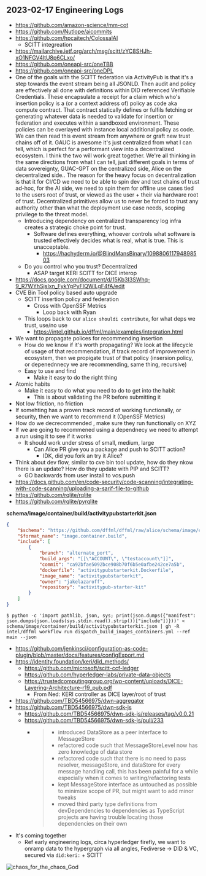 ## 2023-02-17 Engineering Logs

- https://github.com/amazon-science/mm-cot
- https://github.com/Nutlope/aicommits
- https://github.com/hpcaitech/ColossalAI
  - SCITT integreation
- https://mailarchive.ietf.org/arch/msg/scitt/zYC8SHJh-xO1NFGV4ltU8p6CLxo/
- https://github.com/oneapi-src/oneTBB
- https://github.com/oneapi-src/oneDPL
- One of the goals with the SCITT federation via ActivityPub is that it's a step towards the event stream being all JSONLD. Then audit and policy are effectively all done with definitions within DID referenced Verifiable Credentials. These encapsulate a receipt for a claim which who's insertion policy is a (or a context address of) policy as code aka compute contract. That contract statically defines or fulfils fetching or generating whatever data is needed to validate for insertion or federation and executes within a sandboxed environment. These policies can be overlayed with instance local additional policy as code. We can then read this event stream from anywhere or graft new trust chains off of it. GAUC is awesome it's just centralized from what I can tell, which is perfect for a performant view into a decentralized ecosystem. I think the two will work great together. We're all thinking in the same directions from what I can tell, just different goals in terms of data sovereignty, GUAC-GPT on the centralized side, Alice on the decentralized side.. The reason for the heavy focus on decentralization is that it for CI/CD we need to be able to spin dev and test chains of trust ad-hoc, for the AI side, we need to spin them for offline use cases tied to the users root of trust, or viewed as the user + their via hardware root of trust. Decentralized primitives allow us to never be forced to trust any authority other than what the deployment use case needs, scoping privilege to the threat model.
  - Introducing dependency on centralized transparency log infra creates a strategic choke point for trust.
    - Software defines everything, whoever controls what software is trusted effectively decides what is real, what is true. This is unacceptable.
      - https://hachyderm.io/@BlindMansBinary/109880611794898503
  - Do you control who you trust? Decentralized
    - ASAP target KERI SCITT for DICE interop
- https://docs.google.com/document/d/15Kb3I3SWhq-9_R7WYhSjsIxn_FykYgPyFlQWlLgF4fA/edit
- CVE Bin Tool policy based auto upgrade
  - SCITT insertion policy and federation
    - Cross with OpenSSF Metrics
      - Loop back with Ryan
  - This loops back to our `alice shouldi contribute`, for what deps we trust, use/no use
    - https://intel.github.io/dffml/main/examples/integration.html
- We want to propagate polices for recommending insertion
  - How do we know if it's worth propagating? We look at the lifecycle of usage of that recommendation, if track record of improvement in ecosystem, then we propigate trust of that policy (insersion policy, or depenednnecy we are recommending, same thing, recursive)
  - Easy to use and find
    - Make it easy to do the right thing
- Atomic habits
  - Make it easy to do what you need to do to get into the habit
    - This is about validating the PR before submitting it
- Not low friction, no friction
- If somehting has a proven track record of working functionally, or security, then we want to recommend it (OpenSSF Metrics)
- How do we decrecommended , make sure they run functionally on XYZ
- If we are going to recommened using a dependnecy we need to attempt a run using it to see if it works
  - It should work under stress of small, medium, large
    - Can Alice PR give you a package and push to SCITT action?
      - IDK, did you fork an try it Alice?
- Think about dev flow, similar to cve bin tool update, how do they nkow there is an update? How do they update with PIP and SCITT?
  - GO backwards from user install to vcs.push
- https://docs.github.com/en/code-security/code-scanning/integrating-with-code-scanning/uploading-a-sarif-file-to-github
- https://github.com/rqlite/rqlite
- https://github.com/rqlite/pyrqlite

**schema/image/container/build/activitypubstarterkit.json**

```json
{
    "$schema": "https://github.com/dffml/dffml/raw/alice/schema/image/container/build/0.0.0.schema.json",
    "$format_name": "image.container.build",
    "include": [
        {
            "branch": "alternate_port",
            "build_args": "[[\"ACCOUNT\", \"testaccount\"]]",
            "commit": "ca92bfae5092bce908b70f6b5e0afbe242ce7a5b",
            "dockerfile": "activitypubstarterkit.Dockerfile",
            "image_name": "activitypubstarterkit",
            "owner": "jakelazaroff",
            "repository": "activitypub-starter-kit"
        }
    ]
}
```


```console
$ python -c 'import pathlib, json, sys; print(json.dumps({"manifest": json.dumps(json.loads(sys.stdin.read().strip())["include"])}))' < schema/image/container/build/activitypubstarterkit.json | gh -R intel/dffml workflow run dispatch_build_images_containers.yml --ref main --json
```

- https://github.com/jenkinsci/configuration-as-code-plugin/blob/master/docs/features/configExport.md
- https://identity.foundation/keri/did_methods/
  - https://github.com/microsoft/scitt-ccf-ledger
  - https://github.com/hyperledger-labs/private-data-objects
  - https://trustedcomputinggroup.org/wp-content/uploads/DICE-Layering-Architecture-r19_pub.pdf
    - From Ned: KERI controller as DICE layer/root of trust
- https://github.com/TBD54566975/dwn-aggregator
- https://github.com/TBD54566975/dwn-sdk-js
  - https://github.com/TBD54566975/dwn-sdk-js/releases/tag/v0.0.21
  - https://github.com/TBD54566975/dwn-sdk-js/pull/233
    - > * introduced DataStore as a peer interface to MessageStore
      > * refactored code such that MessageStoreLevel now has zero knowledge of data store
      > * refactored code such that there is no need to pass resolver, messageStore, and dataStore for every message handling call, this has been painful for a while especially when it comes to writing/refactoring tests
      > * kept MessageStore interface as untouched as possible to minimize scope of PR, but might want to add minor tweaks
      > * moved third party type definitions from devDependencies to dependencies as TypeScript projects are having trouble locating those dependencies on their own
- It's coming together
  - Ref early engineering logs, circa hyperledger firefly, we want to onramp data to the hypergraph via all angles, Fediverse -> DID & VC, secured via `did:keri:` + SCITT

![chaos_for_the_chaos_God](https://user-images.githubusercontent.com/5950433/219821754-e718904c-968f-4ed8-8e06-bba8b7d990bc.jpg)

